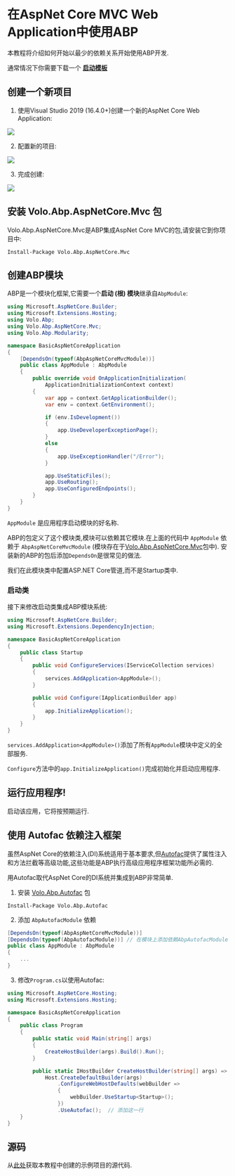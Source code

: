﻿# 在AspNet Core MVC Web Application中使用ABP 

本教程将介绍如何开始以最少的依赖关系开始使用ABP开发. 

通常情况下你需要下载一个 **[启动模板](Getting-Started-AspNetCore-MVC-Template.md)**

## 创建一个新项目

1. 使用Visual Studio 2019 (16.4.0+)创建一个新的AspNet Core Web Application:

![](images/create-new-aspnet-core-application-v2.png)

2. 配置新的项目:

![](images/select-empty-web-application-v2.png)

3. 完成创建:

![](images/create-aspnet-core-application.png)


## 安装 Volo.Abp.AspNetCore.Mvc 包

Volo.Abp.AspNetCore.Mvc是ABP集成AspNet Core MVC的包,请安装它到你项目中:

````
Install-Package Volo.Abp.AspNetCore.Mvc
````

## 创建ABP模块

ABP是一个模块化框架,它需要一个**启动 (根) 模块**继承自``AbpModule``:

````C#
using Microsoft.AspNetCore.Builder;
using Microsoft.Extensions.Hosting;
using Volo.Abp;
using Volo.Abp.AspNetCore.Mvc;
using Volo.Abp.Modularity;

namespace BasicAspNetCoreApplication
{
    [DependsOn(typeof(AbpAspNetCoreMvcModule))]
    public class AppModule : AbpModule
    {
        public override void OnApplicationInitialization(
            ApplicationInitializationContext context)
        {
            var app = context.GetApplicationBuilder();
            var env = context.GetEnvironment();

            if (env.IsDevelopment())
            {
                app.UseDeveloperExceptionPage();
            }
            else
            {
                app.UseExceptionHandler("/Error");
            }

            app.UseStaticFiles();
            app.UseRouting();
            app.UseConfiguredEndpoints();
        }
    }
}
````

``AppModule`` 是应用程序启动模块的好名称.

ABP的包定义了这个模块类,模块可以依赖其它模块.在上面的代码中 ``AppModule`` 依赖于 ``AbpAspNetCoreMvcModule`` (模块存在于[Volo.Abp.AspNetCore.Mvc](https://www.nuget.org/packages/Volo.Abp.AspNetCore.Mvc)包中). 安装新的ABP的包后添加``DependsOn``是很常见的做法.

我们在此模块类中配置ASP.NET Core管道,而不是Startup类中.

### 启动类

接下来修改启动类集成ABP模块系统:

````C#
using Microsoft.AspNetCore.Builder;
using Microsoft.Extensions.DependencyInjection;

namespace BasicAspNetCoreApplication
{
    public class Startup
    {
        public void ConfigureServices(IServiceCollection services)
        {
            services.AddApplication<AppModule>();
        }

        public void Configure(IApplicationBuilder app)
        {
            app.InitializeApplication();
        }
    }
}

````
 
``services.AddApplication<AppModule>()``添加了所有``AppModule``模块中定义的全部服务.

``Configure``方法中的``app.InitializeApplication()``完成初始化并启动应用程序.

## 运行应用程序!

启动该应用，它将按预期运行.

## 使用 Autofac 依赖注入框架

虽然AspNet Core的依赖注入(DI)系统适用于基本要求,但[Autofac](https://autofac.org/)提供了属性注入和方法拦截等高级功能,这些功能是ABP执行高级应用程序框架功能所必需的.

用Autofac取代AspNet Core的DI系统并集成到ABP非常简单.

1. 安装 [Volo.Abp.Autofac](https://www.nuget.org/packages/Volo.Abp.Autofac) 包

````
Install-Package Volo.Abp.Autofac
````

2. 添加 ``AbpAutofacModule`` 依赖

````C#
[DependsOn(typeof(AbpAspNetCoreMvcModule))]
[DependsOn(typeof(AbpAutofacModule))] // 在模块上添加依赖AbpAutofacModule
public class AppModule : AbpModule
{
    ...
}
````

3. 修改``Program.cs``以使用Autofac:

````C#
using Microsoft.AspNetCore.Hosting;
using Microsoft.Extensions.Hosting;

namespace BasicAspNetCoreApplication
{
    public class Program
    {
        public static void Main(string[] args)
        {
            CreateHostBuilder(args).Build().Run();
        }

        public static IHostBuilder CreateHostBuilder(string[] args) =>
            Host.CreateDefaultBuilder(args)
                .ConfigureWebHostDefaults(webBuilder =>
                {
                    webBuilder.UseStartup<Startup>();
                })
                .UseAutofac();  // 添加这一行
    }
}
````

## 源码

从[此处](https://github.com/abpframework/abp-samples/tree/master/BasicAspNetCoreApplication)获取本教程中创建的示例项目的源代码.
